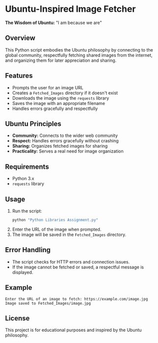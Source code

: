 # Ubuntu-Inspired Image Fetcher

**The Wisdom of Ubuntu:** "I am because we are"

## Overview
This Python script embodies the Ubuntu philosophy by connecting to the global community, respectfully fetching shared images from the internet, and organizing them for later appreciation and sharing.

## Features
- Prompts the user for an image URL
- Creates a `Fetched_Images` directory if it doesn't exist
- Downloads the image using the `requests` library
- Saves the image with an appropriate filename
- Handles errors gracefully and respectfully

## Ubuntu Principles
- **Community:** Connects to the wider web community
- **Respect:** Handles errors gracefully without crashing
- **Sharing:** Organizes fetched images for sharing
- **Practicality:** Serves a real need for image organization

## Requirements
- Python 3.x
- `requests` library

## Usage
1. Run the script:
   ```powershell
   python "Python Libraries Assignment.py"
   ```
2. Enter the URL of the image when prompted.
3. The image will be saved in the `Fetched_Images` directory.

## Error Handling
- The script checks for HTTP errors and connection issues.
- If the image cannot be fetched or saved, a respectful message is displayed.

## Example
```
Enter the URL of an image to fetch: https://example.com/image.jpg
Image saved to Fetched_Images/image.jpg
```

## License
This project is for educational purposes and inspired by the Ubuntu philosophy.
